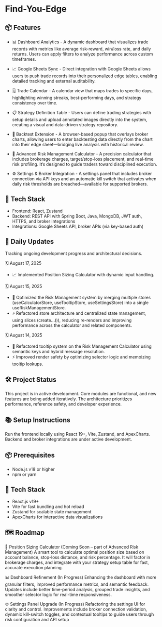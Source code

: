 # Find-You-Edge

## 📦 Features
- 📊 Dashboard Analytics -
A dynamic dashboard that visualizes trade records with metrics like average risk-reward, win/loss rate, and daily returns. Users can apply filters to analyze performance across custom timeframes.

- 📈 Google Sheets Sync -
Direct integration with Google Sheets allows users to push trade records into their personalized edge tables, enabling detailed tracking and external auditability.

- 🗓️ Trade Calendar -
A calendar view that maps trades to specific days, highlighting winning streaks, best-performing days, and strategy consistency over time.

- 📋 Strategy Definition Table -
Users can define trading strategies with setup details and upload annotated images directly into the system, creating a visual and data-driven strategy repository.

- 🧪 Backtest Extension -
A browser-based popup that overlays broker charts, allowing users to enter backtesting data directly from the chart into their edge sheet—bridging live analysis with historical review.

- 📐 Advanced Risk Management Calculator -
A precision calculator that includes brokerage charges, target/stop-loss placement, and real-time risk profiling. It’s designed to guide traders toward disciplined execution.

- ⚙️ Settings & Broker Integration -
A settings panel that includes broker connection via API keys and an automatic kill switch that activates when daily risk thresholds are breached—available for supported brokers.

## 🧱 Tech Stack

- Frontend: React, Zustand
- Backend: REST API with Spring Boot, Java, MongoDB, JWT auth, HTTPS, and broker integrations
- Integrations: Google Sheets API, broker APIs (via key-based auth)

## 📌 Daily Updates

Tracking ongoing development progress and architectural decisions.

🗓️ August 17, 2025
- 📈 Implemented Position Sizing Calculator with dynamic input handling.

🗓️ August 15, 2025
- 🧠 Optimized the Risk Management system by merging multiple stores (useCalculatorStore, useTooltipStore, useSettingsStore) into a single useRiskManagementStore.
- ⚡ Refactored store architecture and centralized state management, using slices (create...()), reducing re-renders and improving performance across the calculator and related components.

🗓️ August 14, 2025
- 🧠 Refactored tooltip system on the Risk Management Calculator using semantic keys and hybrid message resolution.
- ⚡ Improved render safety by optimizing selector logic and memoizing tooltip lookups.

## 🛠️ Project Status
This project is in active development. Core modules are functional, and new features are being added iteratively. The architecture prioritizes performance, reference safety, and developer experience.

## 📚 Setup Instructions
Run the frontend locally using React 19+, Vite, Zustand, and ApexCharts. Backend and broker integrations are under active development.

## 📦 Prerequisites
- Node.js v18 or higher
- npm or yarn
  
## 🔧 Tech Stack
- React.js v19+
- Vite for fast bundling and hot reload
- Zustand for scalable state management
- ApexCharts for interactive data visualizations

## 🗺️ Roadmap
📐 Position Sizing Calculator (Coming Soon – part of Advanced Risk Management)
A smart tool to calculate optimal position size based on account balance, stop-loss distance, and risk percentage. It will factor in brokerage charges, and integrate with    your strategy setup table for fast, accurate execution planning.

📊 Dashboard Refinement (In Progress)
Enhancing the dashboard with more granular filters, improved performance metrics, and semantic feedback. Updates include better time-period analysis, grouped trade insights, and smoother selector logic for real-time responsiveness.

⚙️ Settings Panel Upgrade (In Progress)
Refactoring the settings UI for clarity and control. Improvements include broker connection validation, dynamic kill-switch toggles, and contextual tooltips to guide users through risk configuration and API setup
